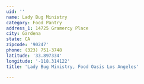 ```yaml
---
uid: ''
name: Lady Bug Ministry
category: Food Pantry
address_1: 14725 Gramercy Place
city: Gardena
state: CA
zipcode: '90247'
phone: (323) 751-3748
latitude: '33.897334'
longitude: '-118.314122'
title: 'Lady Bug Ministry, Food Oasis Los Angeles'

---
```

